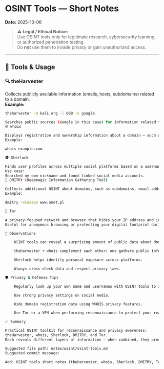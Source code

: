 # OSINT Tools — Short Notes  
**Date:** 2025-10-06  

> ⚠️ **Legal / Ethical Notice:**  
> Use OSINT tools only for legitimate research, cybersecurity learning, or authorized penetration testing.  
> Do **not** use them to invade privacy or gain unauthorized access.

---

## 🧠 Tools & Usage

### 🔍 theHarvester
Collects publicly available information (emails, hosts, subdomains) related to a domain.  
**Example:**
```bash
theharvester -d kali.org -l 600 -b google

Searches public sources (Google in this case) for information related to kali.org.
🌐 whois

Displays registration and ownership information about a domain — such as registrar, creation date, expiration date, and nameservers.
Example:

whois example.com

🕵️ Sherlock

Finds user profiles across multiple social platforms based on a username.
Use case:
Searched my own nickname and found linked social media accounts.
🧩 DMITRY (Deepmagic Information Gathering Tool)

Collects additional OSINT about domains, such as subdomains, email addresses, and open ports.
Example:

dmitry -winsepo www.onet.pl

🧅 Tor

A privacy-focused network and browser that hides your IP address and identity online.
Useful for anonymous browsing or protecting your digital footprint during OSINT research.

🧭 Observations

    OSINT tools can reveal a surprising amount of public data about domains and people.

    theHarvester + whois complement each other: one gathers public info, the other gives registration details.

    Sherlock helps identify personal exposure across platforms.

    Always cross-check data and respect privacy laws.

🛡️ Privacy & Defense Tips

    Regularly look up your own name and usernames with OSINT tools to see what’s public.

    Use strong privacy settings on social media.

    Hide domain registration data using WHOIS privacy features.

    Use Tor or a VPN when performing reconnaissance to protect your real IP.

✅ Summary

Practical OSINT toolkit for reconnaissance and privacy awareness:
theHarvester, whois, Sherlock, DMITRY, and Tor.
Each reveals different layers of information — when combined, they provide a strong overview of public exposure.

Suggested file path: notes/osint/osint-tools.md
Suggested commit message:

Add: OSINT tools short notes (theHarvester, whois, Sherlock, DMITRY, Tor)
